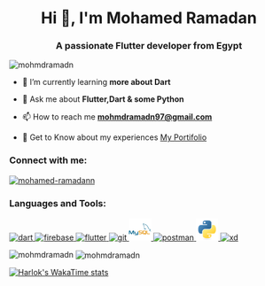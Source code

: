 <h1 align="center">Hi 👋, I'm Mohamed Ramadan</h1>
<h3 align="center">A passionate Flutter developer from Egypt</h3>

<p align="left"> <img src="https://komarev.com/ghpvc/?username=mohmdramadn&label=Profile%20views&color=0e75b6&style=flat" alt="mohmdramadn" /> </p>

- 🌱 I’m currently learning **more about Dart**

- 💬 Ask me about **Flutter,Dart & some Python**

- 📫 How to reach me **mohmdramadn97@gmail.com**

- 📄 Get to Know about my experiences [My Portifolio](https://mohamed-ramadan.web.app/)

<h3 align="left">Connect with me:</h3>
<p align="left">
<a href="https://linkedin.com/in/mohamed-ramadann" target="blank"><img align="center" src="https://raw.githubusercontent.com/rahuldkjain/github-profile-readme-generator/master/src/images/icons/Social/linked-in-alt.svg" alt="mohamed-ramadann" height="30" width="40" /></a>
</p>

<h3 align="left">Languages and Tools:</h3>
<p align="left"> <a href="https://dart.dev" target="_blank" rel="noreferrer"> <img src="https://www.vectorlogo.zone/logos/dartlang/dartlang-icon.svg" alt="dart" width="40" height="40"/> </a> <a href="https://firebase.google.com/" target="_blank" rel="noreferrer"> <img src="https://www.vectorlogo.zone/logos/firebase/firebase-icon.svg" alt="firebase" width="40" height="40"/> </a> <a href="https://flutter.dev" target="_blank" rel="noreferrer"> <img src="https://www.vectorlogo.zone/logos/flutterio/flutterio-icon.svg" alt="flutter" width="40" height="40"/> </a> <a href="https://git-scm.com/" target="_blank" rel="noreferrer"> <img src="https://www.vectorlogo.zone/logos/git-scm/git-scm-icon.svg" alt="git" width="40" height="40"/> </a> <a href="https://www.mysql.com/" target="_blank" rel="noreferrer"> <img src="https://raw.githubusercontent.com/devicons/devicon/master/icons/mysql/mysql-original-wordmark.svg" alt="mysql" width="40" height="40"/> </a> <a href="https://postman.com" target="_blank" rel="noreferrer"> <img src="https://www.vectorlogo.zone/logos/getpostman/getpostman-icon.svg" alt="postman" width="40" height="40"/> </a> <a href="https://www.python.org" target="_blank" rel="noreferrer"> <img src="https://raw.githubusercontent.com/devicons/devicon/master/icons/python/python-original.svg" alt="python" width="40" height="40"/> </a> <a href="https://www.adobe.com/products/xd.html" target="_blank" rel="noreferrer"> <img src="https://cdn.worldvectorlogo.com/logos/adobe-xd.svg" alt="xd" width="40" height="40"/> </a> </p>

<p><img align="left" src="https://github-readme-stats.vercel.app/api/top-langs?username=mohmdramadn&show_icons=true&locale=en&layout=compact" alt="mohmdramadn" /></p>

<p>&nbsp;<img align="center" src="https://github-readme-stats.vercel.app/api?username=mohmdramadn&show_icons=true&locale=en" alt="mohmdramadn" /></p>

[![Harlok's WakaTime stats](https://github-readme-stats.vercel.app/api/wakatime?username=mohmdramadan)](https://github.com/anuraghazra/github-readme-stats)
